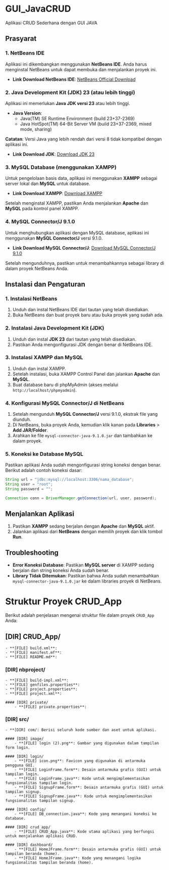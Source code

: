 # GUI_JavaCRUD
Aplikasi CRUD Sederhana dengan GUI JAVA
## Prasyarat

### 1. NetBeans IDE
Aplikasi ini dikembangkan menggunakan **NetBeans IDE**. Anda harus menginstal NetBeans untuk dapat membuka dan menjalankan proyek ini.

- **Link Download NetBeans IDE**: [NetBeans Official Download](https://netbeans.apache.org/download/)
  
### 2. Java Development Kit (JDK) 23 (atau lebih tinggi)
Aplikasi ini memerlukan **Java JDK versi 23** atau lebih tinggi.

- **Java Version**:
    - Java(TM) SE Runtime Environment (build 23+37-2369)
    - Java HotSpot(TM) 64-Bit Server VM (build 23+37-2369, mixed mode, sharing)

**Catatan**: Versi Java yang lebih rendah dari versi 8 tidak kompatibel dengan aplikasi ini.

- **Link Download JDK**: [Download JDK 23](https://www.oracle.com/java/technologies/javase/jdk23-archive-downloads.html)

### 3. MySQL Database (menggunakan XAMPP)
Untuk pengelolaan basis data, aplikasi ini menggunakan **XAMPP** sebagai server lokal dan **MySQL** untuk database.

- **Link Download XAMPP**: [Download XAMPP](https://www.apachefriends.org/index.html)

Setelah menginstal XAMPP, pastikan Anda menjalankan **Apache** dan **MySQL** pada kontrol panel XAMPP.

### 4. MySQL Connector/J 9.1.0
Untuk menghubungkan aplikasi dengan MySQL database, aplikasi ini menggunakan **MySQL Connector/J** versi 9.1.0.

- **Link Download MySQL Connector/J**: [Download MySQL Connector/J 9.1.0](https://dev.mysql.com/downloads/connector/j/)

Setelah mengunduhnya, pastikan untuk menambahkannya sebagai library di dalam proyek NetBeans Anda.

## Instalasi dan Pengaturan

### 1. Instalasi NetBeans
1. Unduh dan instal NetBeans IDE dari tautan yang telah disediakan.
2. Buka NetBeans dan buat proyek baru atau buka proyek yang sudah ada.

### 2. Instalasi Java Development Kit (JDK)
1. Unduh dan instal **JDK 23** dari tautan yang telah disediakan.
2. Pastikan Anda mengonfigurasi JDK dengan benar di NetBeans IDE.

### 3. Instalasi XAMPP dan MySQL
1. Unduh dan instal XAMPP.
2. Setelah instalasi, buka XAMPP Control Panel dan jalankan **Apache** dan **MySQL**.
3. Buat database baru di phpMyAdmin (akses melalui `http://localhost/phpmyadmin`).

### 4. Konfigurasi MySQL Connector/J di NetBeans
1. Setelah mengunduh **MySQL Connector/J** versi 9.1.0, ekstrak file yang diunduh.
2. Di NetBeans, buka proyek Anda, kemudian klik kanan pada **Libraries** > **Add JAR/Folder**.
3. Arahkan ke file `mysql-connector-java-9.1.0.jar` dan tambahkan ke dalam proyek.

### 5. Koneksi ke Database MySQL
Pastikan aplikasi Anda sudah mengonfigurasi string koneksi dengan benar. Berikut adalah contoh koneksi dasar:

```java
String url = "jdbc:mysql://localhost:3306/nama_database";
String user = "root";
String password = "";

Connection conn = DriverManager.getConnection(url, user, password);
```


## Menjalankan Aplikasi
1. Pastikan **XAMPP** sedang berjalan dengan **Apache** dan **MySQL** aktif.
2. Jalankan aplikasi dari **NetBeans** dengan memilih proyek dan klik tombol **Run**.

## Troubleshooting
- **Error Koneksi Database**: Pastikan **MySQL server** di XAMPP sedang berjalan dan string koneksi Anda sudah benar.
- **Library Tidak Ditemukan**: Pastikan bahwa Anda sudah menambahkan `mysql-connector-java-9.1.0.jar` ke dalam libraries proyek di NetBeans.


# Struktur Proyek CRUD_App

Berikut adalah penjelasan mengenai struktur file dalam proyek `CRUD_App` Anda:

## [DIR] CRUD_App/

    - **[FILE] build.xml**: 
    - **[FILE] manifest.mf**: 
    - **[FILE] README.md**: 

### [DIR] nbproject/
    - **[FILE] build-impl.xml**: 
    - **[FILE] genfiles.properties**: 
    - **[FILE] project.properties**: 
    - **[FILE] project.xml**: 
    
    #### [DIR] private/
        - **[FILE] private.properties**: 

### [DIR] src/
    - **[DIR] com/: Berisi seluruh kode sumber dan aset untuk aplikasi.
    
    #### [DIR] image/
        - **[FILE] login (2).png**: Gambar yang digunakan dalam tampilan form login.
        
    #### [DIR] login/
        - **[FILE] icon.png**: Favicon yang digunakan di antarmuka pengguna GUI.
        - **[FILE] LoginFrame.form**: Desain antarmuka grafis (GUI) untuk tampilan login.
        - **[FILE] LoginFrame.java**: Kode untuk mengimplementasikan fungsionalitas tampilan login.
        - **[FILE] SignupFrame.form**: Desain antarmuka grafis (GUI) untuk tampilan signup.
        - **[FILE] SignupFrame.java**: Kode untuk mengimplementasikan fungsionalitas tampilan signup.

    #### [DIR] config/
        - **[FILE] DB_connection.java**: Kode yang menangani koneksi ke database.

    #### [DIR] crud_app/
        - **[FILE] CRUD_App.java**: Kode utama aplikasi yang berfungsi untuk menjalankan aplikasi CRUD.

    #### [DIR] dashboard/
        - **[FILE] HomeJFrame.form**: Desain antarmuka grafis (GUI) untuk tampilan beranda (home).
        - **[FILE] HomeJFrame.java**: Kode yang menangani logika fungsionalitas tampilan beranda (home).
